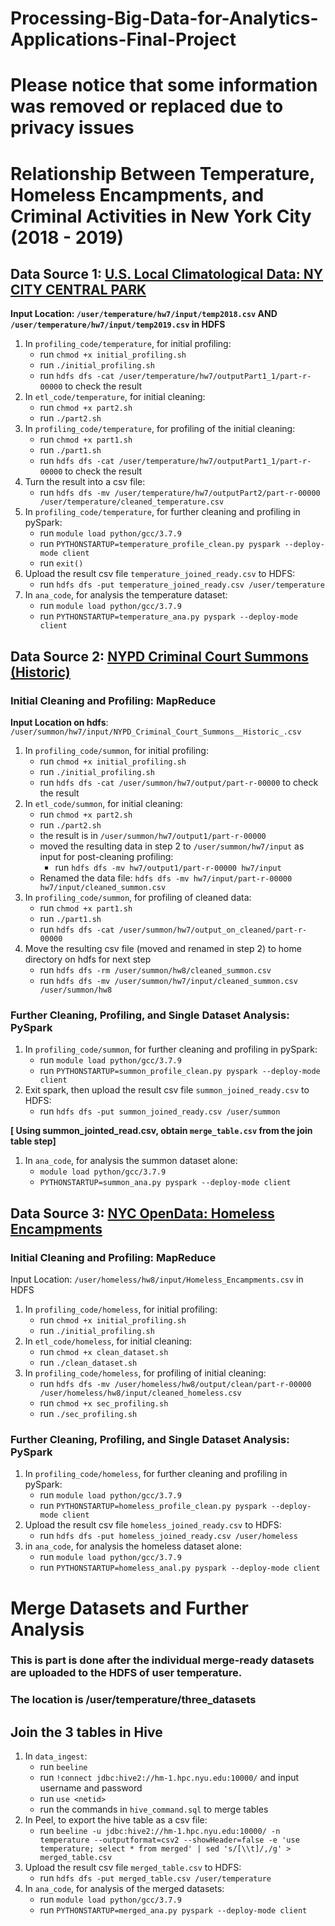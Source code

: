 # Processing-Big-Data-for-Analytics-Applications-Final-Project
# Please notice that some information was removed or replaced due to privacy issues

# Relationship Between Temperature, Homeless Encampments, and Criminal Activities in New York City (2018 - 2019)

## Data Source 1: [U.S. Local Climatological Data: NY CITY CENTRAL PARK](https://www.ncei.noaa.gov/access/search/data-search/local-climatological-data?bbox=40.965,-74.257,40.465,-73.757&startDate=2018-01-01T00:00:00&endDate=2019-12-31T23:59:59&dataTypes=DailyAverageDewPointTemperature&dataTypes=DailyAverageDryBulbTemperature&dataTypes=DailyAverageWetBulbTemperature)

**Input Location: `/user/temperature/hw7/input/temp2018.csv` AND `/user/temperature/hw7/input/temp2019.csv` in HDFS**

1. In `profiling_code/temperature`, for initial profiling:
    - run `chmod +x initial_profiling.sh`
    - run `./initial_profiling.sh`
    - run `hdfs dfs -cat /user/temperature/hw7/outputPart1_1/part-r-00000` to check the result
2. In `etl_code/temperature`, for initial cleaning:
    - run `chmod +x part2.sh`
    - run `./part2.sh`
3. In `profiling_code/temperature`, for profiling of the initial cleaning:
    - run `chmod +x part1.sh`
    - run `./part1.sh`
    - run `hdfs dfs -cat /user/temperature/hw7/outputPart1_1/part-r-00000` to check the result
4. Turn the result into a csv file:
    - run `hdfs dfs -mv /user/temperature/hw7/outputPart2/part-r-00000 /user/temperature/cleaned_temperature.csv`
5. In `profiling_code/temperature`, for further cleaning and profiling in pySpark:
    - run `module load python/gcc/3.7.9`
    - run `PYTHONSTARTUP=temperature_profile_clean.py pyspark --deploy-mode client`
    - run `exit()`
6. Upload the result csv file `temperature_joined_ready.csv` to HDFS:
    - run `hdfs dfs -put temperature_joined_ready.csv /user/temperature`
7. In `ana_code`, for analysis the temperature dataset:
    - run `module load python/gcc/3.7.9`
    - run `PYTHONSTARTUP=temperature_ana.py pyspark --deploy-mode client`

## Data Source 2: [NYPD Criminal Court Summons (Historic)](https://data.cityofnewyork.us/Public-Safety/NYPD-Criminal-Court-Summons-Historic-/sv2w-rv3k)

### Initial Cleaning and Profiling: MapReduce

**Input Location on hdfs**: `/user/summon/hw7/input/NYPD_Criminal_Court_Summons__Historic_.csv`

1. In `profiling_code/summon`, for initial profiling:
    - run `chmod +x initial_profiling.sh`
    - run `./initial_profiling.sh`
    - run `hdfs dfs -cat /user/summon/hw7/output/part-r-00000` to check the result
2. In `etl_code/summon`, for initial cleaning:
    - run `chmod +x part2.sh`
    - run `./part2.sh`
    - the result is in `/user/summon/hw7/output1/part-r-00000`
    - moved the resulting data in step 2 to `/user/summon/hw7/input` as input for post-cleaning profiling:
        - run `hdfs dfs -mv hw7/output1/part-r-00000 hw7/input`
    - Renamed the data file: `hdfs dfs -mv hw7/input/part-r-00000 hw7/input/cleaned_summon.csv`
3. In `profiling_code/summon`, for profiling of cleaned data:
    - run `chmod +x part1.sh`
    - run `./part1.sh`
    - run `hdfs dfs -cat /user/summon/hw7/output_on_cleaned/part-r-00000`
4. Move the resulting csv file (moved and renamed in step 2) to home directory on hdfs for next step 
    - run `hdfs dfs -rm /user/summon/hw8/cleaned_summon.csv`
    - run `hdfs dfs -mv /user/summon/hw7/input/cleaned_summon.csv /user/summon/hw8`

### Further Cleaning, Profiling, and Single Dataset Analysis: PySpark

1. In `profiling_code/summon`, for further cleaning and profiling in pySpark:
    - run `module load python/gcc/3.7.9`
    - run `PYTHONSTARTUP=summon_profile_clean.py pyspark --deploy-mode client`
2. Exit spark, then upload the result csv file `summon_joined_ready.csv` to HDFS:
    - run `hdfs dfs -put summon_joined_ready.csv /user/summon`

**[ Using summon_jointed_read.csv, obtain `merge_table.csv`  from the join table step]** 

1. In `ana_code`, for analysis the summon dataset alone:
    - `module load python/gcc/3.7.9`
    - `PYTHONSTARTUP=summon_ana.py pyspark --deploy-mode client`

## Data Source 3: [NYC OpenData: Homeless Encampments](https://data.cityofnewyork.us/Social-Services/Homeless-Encampments/jufg-yyky)

### Initial Cleaning and Profiling: MapReduce

Input Location: `/user/homeless/hw8/input/Homeless_Encampments.csv` in HDFS

1. In `profiling_code/homeless`, for initial profiling:
    - run `chmod +x initial_profiling.sh`
    - run `./initial_profiling.sh`
2. In `etl_code/homeless`, for initial cleaning:
    - run `chmod +x clean_dataset.sh`
    - run `./clean_dataset.sh`
3. In `profiling_code/homeless`, for profiling of initial cleaning:
    - run  `hdfs dfs -mv /user/homeless/hw8/output/clean/part-r-00000 /user/homeless/hw8/input/cleaned_homeless.csv`
    - run `chmod +x sec_profiling.sh`
    - run `./sec_profiling.sh`

### Further Cleaning, Profiling, and Single Dataset Analysis: PySpark

1. In `profiling_code/homeless`, for further cleaning and profiling in pySpark:
    - run `module load python/gcc/3.7.9`
    - run `PYTHONSTARTUP=homeless_profile_clean.py pyspark --deploy-mode client`
2. Upload the result csv file `homeless_joined_ready.csv` to HDFS:
    - run `hdfs dfs -put homeless_joined_ready.csv /user/homeless`
3. in `ana_code`, for analysis the homeless dataset alone:
    - run `module load python/gcc/3.7.9`
    - run `PYTHONSTARTUP=homeless_anal.py pyspark --deploy-mode client`

# Merge Datasets and Further Analysis

### **This is part is done after the individual merge-ready datasets are uploaded to the HDFS of user temperature.**

### **The location is /user/temperature/three_datasets**

## Join the 3 tables in Hive

1. In `data_ingest`:
    - run `beeline`
    - run `!connect jdbc:hive2://hm-1.hpc.nyu.edu:10000/` and input username and password
    - run `use <netid>`
    - run the commands in `hive_command.sql` to merge tables
2. In Peel, to export the hive table as a csv file:
    - run `beeline -u jdbc:hive2://hm-1.hpc.nyu.edu:10000/ -n temperature --outputformat=csv2 --showHeader=false -e 'use temperature; select * from merged' | sed 's/[\\t]/,/g' > merged_table.csv`
3. Upload the result csv file `merged_table.csv` to HDFS:
    - run `hdfs dfs -put merged_table.csv /user/temperature`
4. In `ana_code`, for analysis of the merged datasets:
    - run `module load python/gcc/3.7.9`
    - run `PYTHONSTARTUP=merged_ana.py pyspark --deploy-mode client`
